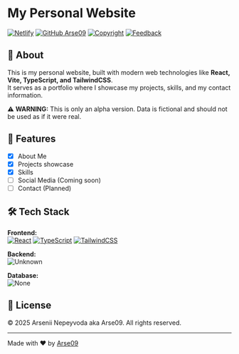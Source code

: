 # My Personal Website

[![Netlify](https://img.shields.io/badge/Netlify-arse09.netlify.app-15847D?style=for-the-badge&logo=netlify&logoColor=white)](https://arse09.netlify.app)
[![GitHub Arse09](https://img.shields.io/badge/GitHub%20Arse09-100000?style=for-the-badge&logo=github&logoColor=white)](https://github.com/Arse09)
[![Copyright](https://img.shields.io/badge/Copyright-%C2%A9%202025-blue?style=for-the-badge)](https://github.com/Arse09/main-page-alpha/blob/main/LICENCE)
[![Feedback](https://img.shields.io/badge/Feedback-Welcome-brightgreen?style=for-the-badge)](https://github.com/Arse09/main-page-alpha/issues)

## 🚀 About

This is my personal website, built with modern web technologies like **React, Vite, TypeScript, and TailwindCSS**.  
It serves as a portfolio where I showcase my projects, skills, and my contact information.

⚠️ **WARNING:** This is only an alpha version. Data is fictional and should not be used as if it were real.

## 📌 Features

- [x] About Me
- [x] Projects showcase
- [x] Skills
- [ ] Social Media (Coming soon)
- [ ] Contact (Planned)

## 🛠️ Tech Stack

**Frontend:**  
[![React](https://img.shields.io/badge/React-20232A?style=for-the-badge&logo=react&logoColor=white)](https://reactjs.org/)
[![TypeScript](https://img.shields.io/badge/TypeScript-3178C6?style=for-the-badge&logo=typescript&logoColor=white)](https://www.typescriptlang.org/)
[![TailwindCSS](https://img.shields.io/badge/TailwindCSS-38B2AC?style=for-the-badge&logo=tailwind-css&logoColor=white)](https://tailwindcss.com/)

**Backend:**  
![Unknown](https://img.shields.io/badge/Unknown-lightgray?style=for-the-badge)

**Database:**   
![None](https://img.shields.io/badge/None-lightgray?style=for-the-badge)


## 📜 License

© 2025 Arsenii Nepeyvoda aka Arse09. All rights reserved.

---  
Made with ❤️ by [Arse09](https://github.com/Arse09)  
